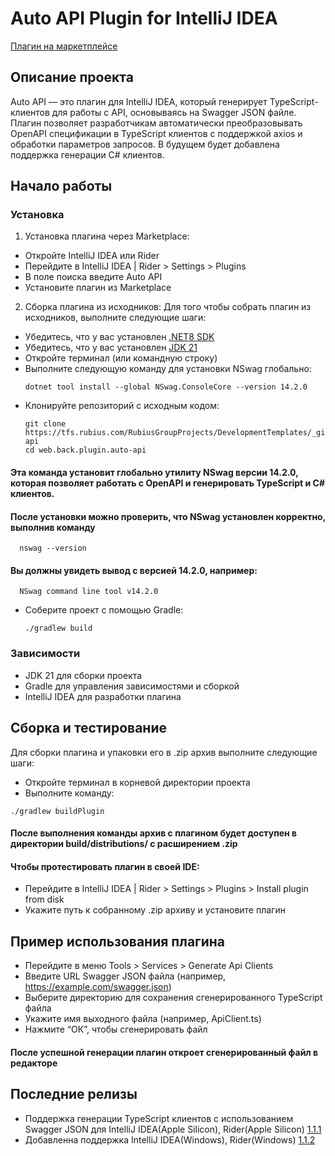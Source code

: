 # Auto API Plugin for IntelliJ IDEA

[Плагин на маркетплейсе](https://plugins.jetbrains.com/plugin/26666-auto-api)

## Описание проекта
Auto API — это плагин для IntelliJ IDEA, который генерирует TypeScript-клиентов для работы с API, основываясь на Swagger JSON файле. Плагин позволяет разработчикам автоматически преобразовывать OpenAPI спецификации в TypeScript клиентов с поддержкой axios и обработки параметров запросов. В будущем будет добавлена поддержка генерации C# клиентов.
## Начало работы
### Установка
1.	Установка плагина через Marketplace:
  - Откройте IntelliJ IDEA или Rider
  - Перейдите в IntelliJ IDEA | Rider > Settings > Plugins
  - В поле поиска введите Auto API
  - Установите плагин из Marketplace

2. Сборка плагина из исходников:
Для того чтобы собрать плагин из исходников, выполните следующие шаги:
  - Убедитесь, что у вас установлен [.NET8 SDK](https://dotnet.microsoft.com/en-us/download/dotnet/8.0)
  - Убедитесь, что у вас установлен [JDK 21](https://www.oracle.com/java/technologies/javase/jdk21-archive-downloads.html)
  - Откройте терминал (или командную строку)
  - Выполните следующую команду для установки NSwag глобально:
    ```shell
    dotnet tool install --global NSwag.ConsoleCore --version 14.2.0
    ```
  - Клонируйте репозиторий с исходным кодом:
    ```shell
    git clone https://tfs.rubius.com/RubiusGroupProjects/DevelopmentTemplates/_git/web.back.plugin.auto-api
    cd web.back.plugin.auto-api
    ```
  #### Эта команда установит глобально утилиту NSwag версии 14.2.0, которая позволяет работать с OpenAPI и генерировать TypeScript и C# клиентов.
  #### После установки можно проверить, что NSwag установлен корректно, выполнив команду
  ```shell
    nswag --version
  ```
  #### Вы должны увидеть вывод с версией 14.2.0, например:
  ```shell
    NSwag command line tool v14.2.0
  ```
  - Соберите проект с помощью Gradle:
    ```shell
    ./gradlew build
    ```

### Зависимости
  - JDK 21 для сборки проекта
  - Gradle для управления зависимостями и сборкой
  - IntelliJ IDEA для разработки плагина

## Сборка и тестирование
Для сборки плагина и упаковки его в .zip архив выполните следующие шаги:
  - Откройте терминал в корневой директории проекта
  - Выполните команду:
   ```shell
  ./gradlew buildPlugin
   ```
#### После выполнения команды архив с плагином будет доступен в директории build/distributions/ с расширением .zip
#### Чтобы протестировать плагин в своей IDE:
  - Перейдите в IntelliJ IDEA | Rider > Settings > Plugins > Install plugin from disk
  - Укажите путь к собранному .zip архиву и установите плагин

## Пример использования плагина
 - Перейдите в меню Tools > Services > Generate Api Clients
 - Введите URL Swagger JSON файла (например, https://example.com/swagger.json)
 - Выберите директорию для сохранения сгенерированного TypeScript файла
 - Укажите имя выходного файла (например, ApiClient.ts)
 - Нажмите “ОК”, чтобы сгенерировать файл
#### После успешной генерации плагин откроет сгенерированный файл в редакторе

## Последние релизы
  - Поддержка генерации TypeScript клиентов с использованием Swagger JSON для IntelliJ IDEA(Apple Silicon), Rider(Apple Silicon)
  [1.1.1](https://tfs.rubius.com/RubiusGroupProjects/DevelopmentTemplates/_git/web.back.plugin.auto-api?path=%2Freleases%2Fweb.back.plugin.auto-api_1.1.1.zip)
  - Добавленна поддержка IntelliJ IDEA(Windows), Rider(Windows)
  [1.1.2](https://tfs.rubius.com/RubiusGroupProjects/DevelopmentTemplates/_git/web.back.plugin.auto-api?path=%2Freleases%2Fweb.back.plugin.auto-api_1.1.2.zip)